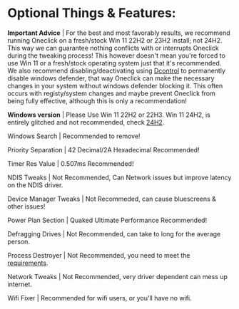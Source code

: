 # Optional Things & Features:
**Important Advice** | For the best and most favorably results, we recommend running Oneclick on a fresh/stock Win 11 22H2 or 23H2 install; not 24H2. This way we can guarantee nothing conflicts with or interrupts Oneclick during the tweaking process!
This however doesn't mean you're forced to use Win 11 or a fresh/stock operating system just that it's recommended. We also recommend disabling/deactivating using [Dcontrol](https://www.sordum.org/9480/defender-control-v2-1/) to permanently disable windows defender, that way Oneclick can make the necessary changes in your system without windows defender blocking it. This often occurs with registy/system changes and maybe prevent Oneclick from being fully effective, although this is only a recommendation!

**Windows version** | Please Use Win 11 22H2 or 22H3. Win 11 24H2, is entirely glitched and not recommended, check [24H2](https://github.com/QuakedK/Oneclick/issues/4). 

Windows Search | Recommended to remove!

Priority Separation | 42 Decimal/2A Hexadecimal Recommended!

Timer Res Value | 0.507ms Recommended!

NDIS Tweaks | Not Recommended, Can Network issues but improve latency on the NDIS driver.

Device Manager Tweaks | Not Recommeded, can cause bluescreens & other issues!

Power Plan Section | Quaked Ultimate Performance Recommended!

Defragging Drives | Not Recommended, can take to long for the average person.

Process Destroyer | Not Recommended, you need to meet the [requirements](https://github.com/QuakedK/Process-Destroyer/blob/main/Requirements.md).

Network Tweaks | Not Recommended, very driver dependent can mess up internet.

Wifi Fixer | Recommended for wifi users, or you'll have no wifi.

